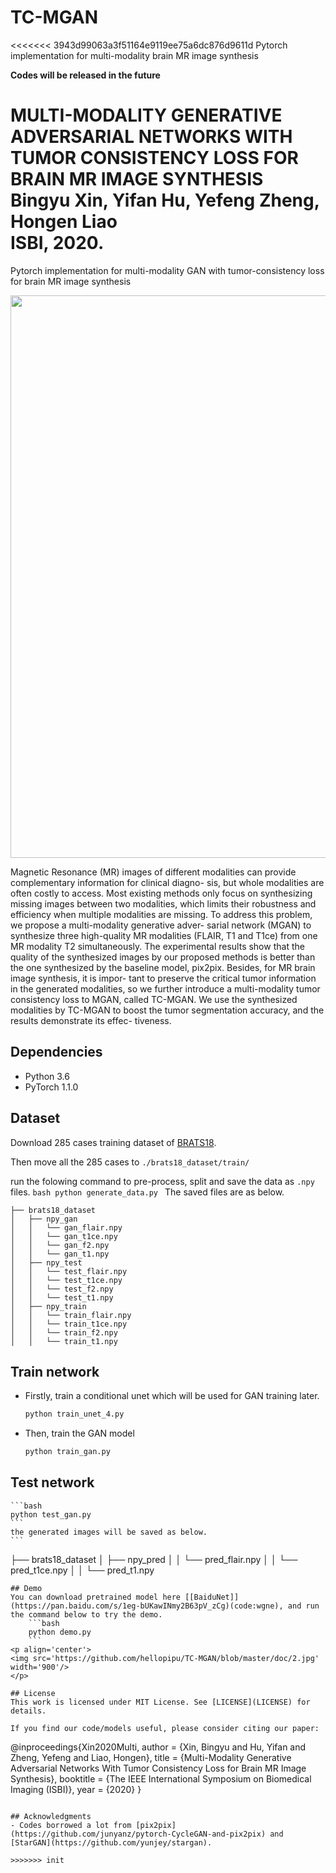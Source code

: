 # TC-MGAN
<<<<<<< 3943d99063a3f51164e9119ee75a6dc876d9611d
Pytorch implementation for multi-modality brain MR image synthesis

**Codes will be released in the future**

MULTI-MODALITY GENERATIVE ADVERSARIAL NETWORKS WITH TUMOR CONSISTENCY LOSS FOR BRAIN MR IMAGE SYNTHESIS  
Bingyu Xin, Yifan Hu, Yefeng Zheng, Hongen Liao  
ISBI, 2020.
=======
Pytorch implementation for multi-modality GAN with tumor-consistency loss for brain MR image synthesis

<p align='center'>
<img src='https://github.com/hellopipu/TC-MGAN/blob/master/doc/1.jpg' width='900'/>
</p>

Magnetic Resonance (MR) images of different modalities can provide complementary information for clinical diagno- sis, but whole modalities are often costly to access. Most existing methods only focus on synthesizing missing images between two modalities, which limits their robustness and efficiency when multiple modalities are missing. To address this problem, we propose a multi-modality generative adver- sarial network (MGAN) to synthesize three high-quality MR modalities (FLAIR, T1 and T1ce) from one MR modality T2 simultaneously. The experimental results show that the quality of the synthesized images by our proposed methods is better than the one synthesized by the baseline model, pix2pix. Besides, for MR brain image synthesis, it is impor- tant to preserve the critical tumor information in the generated modalities, so we further introduce a multi-modality tumor consistency loss to MGAN, called TC-MGAN. We use the synthesized modalities by TC-MGAN to boost the tumor segmentation accuracy, and the results demonstrate its effec- tiveness.

## Dependencies

- Python 3.6
- PyTorch 1.1.0

## Dataset
Download 285 cases training dataset of [BRATS18](https://www.med.upenn.edu/sbia/brats2018.html).

Then move all the 285 cases to ```./brats18_dataset/train/```

run the folowing command to pre-process, split and save the data as ```.npy``` files.
    ```bash
    python generate_data.py
    ```
The saved files are as below.
```
├── brats18_dataset
│   ├── npy_gan
│   │   └── gan_flair.npy
│   │   └── gan_t1ce.npy
│   │   └── gan_f2.npy
│   │   └── gan_t1.npy
│   ├── npy_test
│   │   └── test_flair.npy
│   │   └── test_t1ce.npy
│   │   └── test_f2.npy
│   │   └── test_t1.npy
│   ├── npy_train
│   │   └── train_flair.npy
│   │   └── train_t1ce.npy
│   │   └── train_f2.npy
│   │   └── train_t1.npy
```
## Train network
- Firstly, train a conditional unet which will be used for GAN training later.
    ```bash
    python train_unet_4.py
    ```
- Then, train the GAN model
    ```bash
    python train_gan.py
    ```
## Test network
    ```bash
    python test_gan.py
    ```
    the generated images will be saved as below.
    ```
├── brats18_dataset
│   ├── npy_pred
│   │   └── pred_flair.npy
│   │   └── pred_t1ce.npy
│   │   └── pred_t1.npy

```
## Demo
You can download pretrained model here [[BaiduNet]](https://pan.baidu.com/s/1eg-bUKawINmy2B63pV_zCg)(code:wgne), and run the command below to try the demo.
    ```bash
    python demo.py
    ```
<p align='center'>
<img src='https://github.com/hellopipu/TC-MGAN/blob/master/doc/2.jpg' width='900'/>
</p>

## License
This work is licensed under MIT License. See [LICENSE](LICENSE) for details.

If you find our code/models useful, please consider citing our paper:
```
@inproceedings{Xin2020Multi,
  author = {Xin, Bingyu and Hu, Yifan and Zheng, Yefeng and Liao, Hongen},
  title = {Multi-Modality Generative Adversarial Networks With Tumor Consistency Loss for Brain MR Image Synthesis},
  booktitle = {The IEEE International Symposium on Biomedical Imaging (ISBI)},
  year = {2020}
}
```

## Acknowledgments
- Codes borrowed a lot from [pix2pix](https://github.com/junyanz/pytorch-CycleGAN-and-pix2pix) and [StarGAN](https://github.com/yunjey/stargan).

>>>>>>> init
